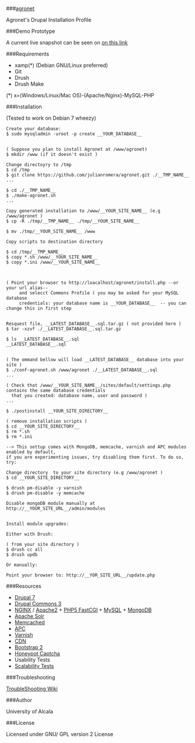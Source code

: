 ###[agronet](#)

Agronet's Drupal Installation Profile

###Demo Prototype

A current live snapshot can be seen on [on this link](http://agronet2.appgee.net)

###Requirements

- xamp(*) (Debian GNU/Linux preferred)
- Git
- Drush
- Drush Make  

(*) x=(Windows/Linux/Mac OS)-(Apache/Nginx)-MySQL-PHP

    
###Installation  


(Tested to work on Debian 7 wheezy)


    Create your database:
    $ sudo mysqladmin -uroot -p create __YOUR_DATABASE__
     
    
    ( Suppose you plan to install Agronet at /www/agronet)
    $ mkdir /www (if it doesn't exist )
    
    Change directoyry to /tmp
    $ cd /tmp
    $ git clone https://github.com/julianromera/agronet.git ./__TMP_NAME__
    ...
    
    $ cd ./__TMP_NAME__
    $ ./make-agronet.sh 
    ...
    
    Copy generated installation to /www/__YOUR_SITE_NAME__ (e.g /www/agronet )
    $ cp -R ./tmp/__TMP_NAME__ ./tmp/__YOUR_SITE_NAME__ 
    
    $ mv ./tmp/__YOUR_SITE_NAME__ /www
    
    Copy scripts to destination directory
    
    $ cd /tmp/__TMP_NAME__
    $ copy *.sh /www/__YOUR_SITE_NAME__
    $ copy *.ini /www/__YOUR_SITE_NAME__
    
    
    
    ( Point your browser to http://loacalhost/agronet/install.php --or your url alias--
         and selecct Commons Profile ( you may be asked for your MySQL database 
         credentials: your database name is __YOUR_DATABASE__  -- you can change this in first step

    
    Resquest file, __LATEST_DATABASE__.sql.tar.gz ( not provided here )
    $ tar -xzvf ./__LATEST_DATABASE__.sql.tar.gz
    
    $ ls __LATEST_DATABASE__.sql
    __LATEST_DATABASE__.sql
    
    
    ( The ommand bellow will load __LATEST_DATABASE__ database into your site )
    $ ./conf-agronet.sh /www/agronet ./__LATEST_DATABASE__.sql 
    ...

    ( Check that /www/__YOUR_SITE_NAME__/sites/default/settings.php contains the same database credentials 
      that you created: database name, user and password )
    ...

    $ ./postinstall __YOUR_SITE_DIRECTORY__
    
    ( remove installation scripts )
    $ cd __YOUR_SITE_DIRECTORY__
    $ rm *.sh
    $ rm *.ini 

    --> This settup comes with MongoDB, memcache, varnish and APC modules enabled by default,
    if you are experimenting issues, try disabling them first. To do so, try:
    
    Change directory  to your site directory (e.g /www/agronet )
    $ cd __YOUR_SITE_DIRECTORY__

    $ drush pm-disable -y varnish
    $ drush pm-disable -y memcache
    
    Disable mongoDB module manually at http://__YOUR_SITE_URL__/admin/modules

    
    Install module upgrades:
    
    Either with Drush:

    ( from your site directory )
    $ drush cc all
    $ drush updb
    
    Or manually:
    
    Point your browser to: http://__YOR_SITE_URL__/update.php
     

###Resources

- [Drupal 7](https://drupal.org/drupal-7.0)
- [Drupal Commons 3](http://www.acquia.com/demo-drupal-commons-3)
- [NGINX]() / [Apache2]() + [PHP5 FastCGI]() + [MySQL]() + [MongoDB]()
- [Apache Solr](http://lucene.apache.org/solr/)
- [Memcached](http://memcached.org/)
- [APC](http://en.wikipedia.org/wiki/List_of_PHP_accelerators)
- [Varnish](https://www.varnish-cache.org/)
- [CDN](http://en.wikipedia.org/wiki/Content_delivery_network)
- [Bootstrap 2](http://getbootstrap.com/2.3.2/)
- [Honeypot Captcha](http://en.wikipedia.org/wiki/Honeypot_(computing))
- Usability Tests
- [Scalability Tests](https://github.com/julianromerajuarez/apachesolr-benchs)


###Troubleshooting

[TroubleShooting Wiki](https://github.com/julianromera/agronet/wiki/Troubleshooting)

###Author

University of Alcala

###License

Licensed under GNU/ GPL version 2 License  
